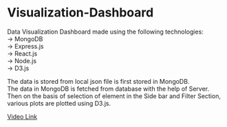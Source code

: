 # Visualization-Dashboard

Data Visualization Dashboard made using the following technologies:   
  -> MongoDB  
  -> Express.js  
  -> React.js  
  -> Node.js  
  -> D3.js  
  
The data is stored from local json file is first stored in MongoDB.  
The data in MongoDB is fetched from database with the help of Server.   
Then on the basis of selection of element in the Side bar and Filter Section, various plots are plotted using D3.js.  

[Video Link](https://www.loom.com/share/a0248041a2c44ac0a7d28544b99af611?sid=e73904e6-7d22-4e9b-ab20-b00b5575faf1)
